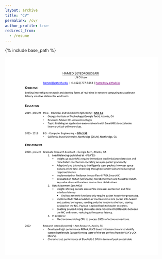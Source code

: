 ```yaml
---
layout: archive
title: "CV"
permalink: /cv/
author_profile: true
redirect_from:
  - /resume
---
```

{% include base_path %}

<a href="../files/Seyedroudbari_Hamed_CV.pdf" class="image fit"><img src="../files/Seyedroudbari_Hamed_CV.pdf" alt=""></a>

<!---
Education
======
* B.S. in Computer Engineering, California State University Northridge, 2019
* Ph.D in Electrical and Computer Engineering, <strong>Georgia</strong> Institute of <strong>Tech</strong>nology, 2025 (expected)

Work experience
======
* Summer 2022: Research Intern
  * Arm Research, Austin, TX
    *	Developed high performance RDMA, RoCE based microbenchmark to test performance limits of BlueField-2 DPU
      * Outperformed state-of-the-art perftest from NVIDIA’s UCX library
    * Characterized performance of BlueField-2 DPU in terms of peak sustainable throughput and communication latency and gauged its potential as a candidate for accelerating latency critical workloads.
    * Demonstrated the Bluefield-2 DPU can boost server’s peak sustained throughput by 66% without incurring additional cost for cloud service provider.
  * Duties included: Tagging issues
  * Supervisor: Pavel Shamis, Luis Pe<span>&#241;</span>a

Skills
======
* Skill 1
* Skill 2
  * Sub-skill 2.1
  * Sub-skill 2.2
  * Sub-skill 2.3
* Skill 3

Publications
======
  <ul>{% for post in site.publications %}
    {% include archive-single-cv.html %}
  {% endfor %}</ul>
  
Talks
======
  <ul>{% for post in site.talks %}
    {% include archive-single-talk-cv.html %}
  {% endfor %}</ul>
  
Teaching
======
  <ul>{% for post in site.teaching %}
    {% include archive-single-cv.html %}
  {% endfor %}</ul>
  
Service and leadership
======
* Currently signed in to 43 different slack teams
-->